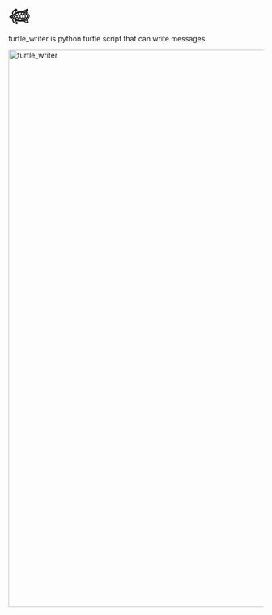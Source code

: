 # 𓆉

turtle_writer is python turtle script that can write messages.

<img width="1100" alt="turtle_writer" src="https://github.com/user-attachments/assets/4b20f9ab-dfd8-485a-b3e2-97d2613a6f45" />
